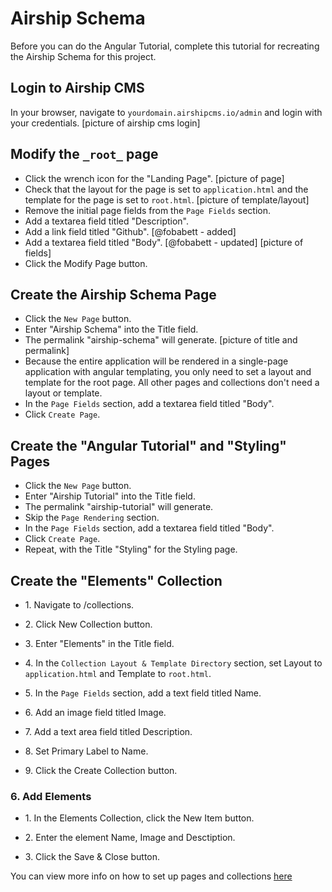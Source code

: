 # Airship Schema
Before you can do the Angular Tutorial, complete this tutorial for recreating the Airship Schema for this project.

## Login to Airship CMS
In your browser, navigate to `yourdomain.airshipcms.io/admin` and login with your credentials.
[picture of airship cms login]  

## Modify the `_root_` page
- Click the wrench icon for the "Landing Page".
[picture of page]  
- Check that the layout for the page is set to `application.html` and the template for the page is set to `root.html`.
[picture of template/layout]  
- Remove the initial page fields from the `Page Fields` section.
- Add a textarea field titled "Description".
- Add a link field titled "Github". [@fobabett - added]
- Add a textarea field titled "Body". [@fobabett - updated]
[picture of fields]  
- Click the Modify Page button.

## Create the Airship Schema Page
- Click the `New Page` button.
- Enter "Airship Schema" into the Title field.
- The permalink "airship-schema" will generate.
[picture of title and permalink]  
- Because the entire application will be rendered in a single-page application with angular templating, you only need to set a layout and template for the root page. All other pages and collections don't need a layout or template.
- In the `Page Fields` section, add a textarea field titled "Body".
- Click `Create Page`.

## Create the "Angular Tutorial" and "Styling" Pages
- Click the `New Page` button.
- Enter "Airship Tutorial" into the Title field.
- The permalink "airship-tutorial" will generate.
- Skip the `Page Rendering` section.
- In the `Page Fields` section, add a textarea field titled "Body".
- Click `Create Page`.
- Repeat, with the Title "Styling" for the Styling page.

## Create the "Elements" Collection
- 1\. Navigate to /collections.

- 2\. Click New Collection button.

- 3\. Enter "Elements" in the Title field.

- 4\. In the `Collection Layout & Template Directory` section, set Layout to `application.html` and Template to `root.html`.

- 5\. In the `Page Fields` section, add a text field titled Name.

- 6\. Add an image field titled Image.

- 7\. Add a text area field titled Description.

- 8\. Set Primary Label to Name.

- 9\. Click the Create Collection button.

### 6\. Add Elements

- 1\. In the Elements Collection, click the New Item button.

- 2\. Enter the element Name, Image and Desctiption.

- 3\. Click the Save & Close button.

You can view more info on how to set up pages and collections [here](#)
